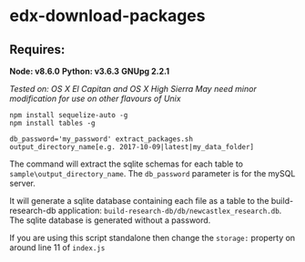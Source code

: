 # edx-download-packages

## Requires:
**Node: v8.6.0**
**Python: v3.6.3**
**GNUpg 2.2.1**

*Tested on: OS X El Capitan and OS X High Sierra*
*May need minor modification for use on other flavours of Unix*

```
npm install sequelize-auto -g
npm install tables -g

db_password='my_password' extract_packages.sh output_directory_name[e.g. 2017-10-09|latest|my_data_folder]
```
The command will extract the sqlite schemas for each table to `sample\output_directory_name`.
The `db_password` parameter is for the mySQL server.

It will generate a sqlite database containing each file as a table to the build-research-db application: `build-research-db/db/newcastlex_research.db`. The sqlite database is generated without a password.

If you are using this script standalone then change the `storage:` property on around line 11 of `index.js`
